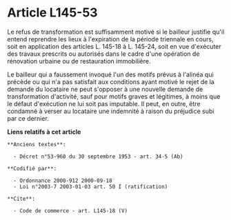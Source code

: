 # Article L145-53

Le refus de transformation est suffisamment motivé si le bailleur justifie qu'il entend reprendre les lieux à l'expiration de
la période triennale en cours, soit en application des articles L. 145-18 à L. 145-24, soit en vue d'exécuter des travaux
prescrits ou autorisés dans le cadre d'une opération de rénovation urbaine ou de restauration immobilière. 

Le bailleur qui a faussement invoqué l'un des motifs prévus à l'alinéa qui précède ou qui n'a pas satisfait aux conditions
ayant motivé le rejet de la demande du locataire ne peut s'opposer à une nouvelle demande de transformation d'activité, sauf
pour motifs graves et légitimes, à moins que le défaut d'exécution ne lui soit pas imputable. Il peut, en outre, être
condamné à verser au locataire une indemnité à raison du préjudice subi par ce dernier.

**Liens relatifs à cet article**

	**Anciens textes**:

	  - Décret n°53-960 du 30 septembre 1953 - art. 34-5 (Ab)

	**Codifié par**:

	  - Ordonnance 2000-912 2000-09-18
	  - Loi n°2003-7 2003-01-03 art. 50 I (ratification)

	**Cite**:

	  - Code de commerce - art. L145-18 (V)

